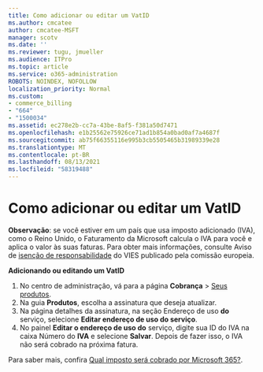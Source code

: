 ```yaml
---
title: Como adicionar ou editar um VatID
ms.author: cmcatee
author: cmcatee-MSFT
manager: scotv
ms.date: ''
ms.reviewer: tugu, jmueller
ms.audience: ITPro
ms.topic: article
ms.service: o365-administration
ROBOTS: NOINDEX, NOFOLLOW
localization_priority: Normal
ms.custom:
- commerce_billing
- "664"
- "1500034"
ms.assetid: ec278e2b-cc7a-43be-8af5-f381a50d7471
ms.openlocfilehash: e1b25562e75926ce71ad1b854a0bad0af7a4687f
ms.sourcegitcommit: ab75f66355116e995b3cb5505465b31989339e28
ms.translationtype: MT
ms.contentlocale: pt-BR
ms.lasthandoff: 08/13/2021
ms.locfileid: "58319488"
---
```

# <a name="how-to-add-or-edit-a-vatid"></a>Como adicionar ou editar um VatID

**Observação**: se você estiver em um país que usa imposto adicionado (IVA), como o Reino Unido, o Faturamento da Microsoft calcula o IVA para você e aplica o valor às suas faturas. Para obter mais informações, consulte Aviso de [isenção de responsabilidade](https://go.microsoft.com/fwlink/p/?LinkID=841741) do VIES publicado pela comissão europeia.

**Adicionando ou editando um VatID**

1. No centro de administração, vá para a página **Cobrança** \> [Seus produtos](https://go.microsoft.com/fwlink/p/?linkid=842054).
2. Na guia **Produtos**, escolha a assinatura que deseja atualizar.
3. Na página detalhes da assinatura, na seção Endereço de uso **do** serviço, selecione **Editar endereço de uso do serviço**.
4. No painel **Editar o endereço de uso do** serviço, digite sua ID do IVA na caixa Número do **IVA** e selecione **Salvar**. Depois de fazer isso, o IVA não será cobrado na próxima fatura.

Para saber mais, confira [Qual imposto será cobrado por Microsoft 365?](https://docs.microsoft.com/microsoft-365/commerce/billing-and-payments/tax-information#what-tax-will-i-be-charged).